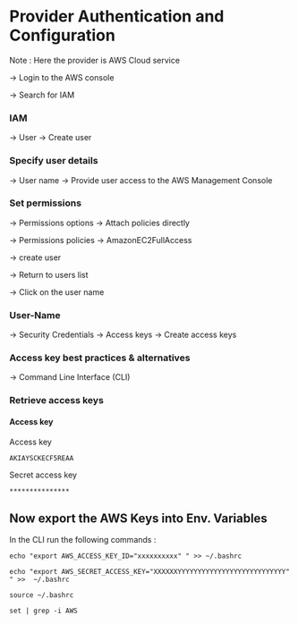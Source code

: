 
# Provider Authentication and Configuration

 Note : Here the provider is AWS Cloud service

-> Login to the AWS console

-> Search for IAM
  
### **IAM** 
-> User -> Create user

### **Specify user details** 
-> User name -> Provide user access to the AWS Management Console

### **Set permissions**
-> Permissions options -> Attach policies directly

-> Permissions policies -> AmazonEC2FullAccess

-> create user

-> Return to users list

 -> Click on the user name
 
 ### **User-Name**       
-> Security Credentials -> Access keys -> Create access keys 

### **Access key best practices & alternatives**
-> Command Line Interface (CLI) 

### Retrieve access keys 

#### **Access key**
 Access key                                
       
 ```                                  
 AKIAYSCKECF5REAA                     
 ```                                 

 Secret access key
 ```
 ***************
 ```



 





## Now export the AWS Keys into Env. Variables


In the CLI run the following commands :


```
echo "export AWS_ACCESS_KEY_ID="xxxxxxxxxx" " >> ~/.bashrc
```

```
echo "export AWS_SECRET_ACCESS_KEY="XXXXXXYYYYYYYYYYYYYYYYYYYYYYYYYYY" " >>  ~/.bashrc
```

```
source ~/.bashrc
```

```
set | grep -i AWS
```
